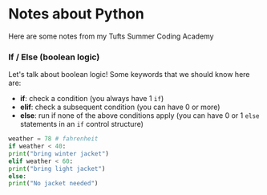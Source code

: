 # Notes about Python
Here are some notes from my Tufts Summer Coding Academy

### If / Else (boolean logic)

Let's talk about boolean logic! Some keywords that we should know here are:
* **if**: check a condition (you always have 1 `if`)
* **elif**: check a subsequent condition (you can have 0 or more)
* **else**: run if none of the above conditions apply (you can have 0 or 1 `else` statements in an `if` control structure)

```python
weather = 78 # fahrenheit
if weather < 40:
print("bring winter jacket")
elif weather < 60:
print("bring light jacket")
else:
print("No jacket needed")
```

  
